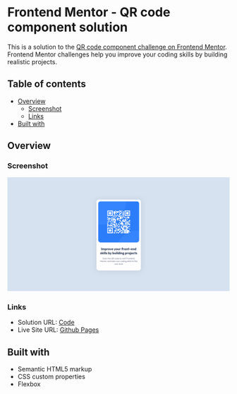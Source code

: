# Frontend Mentor - QR code component solution

This is a solution to the [QR code component challenge on Frontend Mentor](https://www.frontendmentor.io/challenges/qr-code-component-iux_sIO_H). Frontend Mentor challenges help you improve your coding skills by building realistic projects. 

## Table of contents

- [Overview](#overview)
  - [Screenshot](#screenshot)
  - [Links](#links)
- [Built with](#built-with)

## Overview

### Screenshot

![](./screenshot.png)

### Links

- Solution URL: [Code](https://github.com/mikyvars/fm_qr-code-component)
- Live Site URL: [Github Pages](https://mikyvars.github.io/fm_qr-code-component/)

## Built with

- Semantic HTML5 markup
- CSS custom properties
- Flexbox
